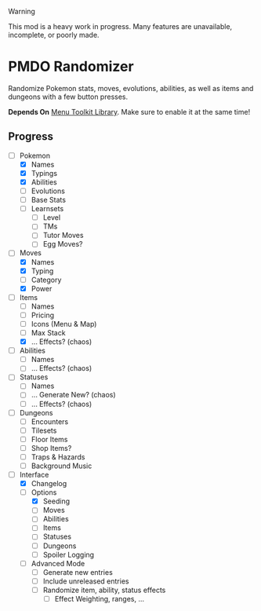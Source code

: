 > [!WARNING]
> This mod is a heavy work in progress. Many features are unavailable, incomplete, or poorly made.
# PMDO Randomizer
Randomize Pokemon stats, moves, evolutions, abilities, as well as items and dungeons with a few button presses.

**Depends On** [Menu Toolkit Library](../Menu_Toolkit_Library/). Make sure to enable it at the same time!
## Progress
- [ ] Pokemon
  - [X] Names
  - [X] Typings
  - [X] Abilities
  - [ ] Evolutions 
  - [ ] Base Stats
  - [ ] Learnsets
    - [ ] Level
    - [ ] TMs
    - [ ] Tutor Moves
    - [ ] Egg Moves?
- [ ] Moves
  - [X] Names
  - [X] Typing
  - [ ] Category
  - [X] Power
- [ ] Items
  - [ ] Names
  - [ ] Pricing
  - [ ] Icons (Menu & Map)
  - [ ] Max Stack
  - [X] ... Effects? (chaos)
- [ ] Abilities
  - [ ] Names
  - [ ] ... Effects? (chaos)
- [ ] Statuses
  - [ ] Names
  - [ ] ... Generate New? (chaos)
  - [ ] ... Effects? (chaos)
- [ ] Dungeons
  - [ ] Encounters
  - [ ] Tilesets
  - [ ] Floor Items
  - [ ] Shop Items?
  - [ ] Traps & Hazards
  - [ ] Background Music
- [ ] Interface
  - [X] Changelog
  - [ ] Options
    - [X] Seeding
    - [ ] Moves
    - [ ] Abilities
    - [ ] Items
    - [ ] Statuses
    - [ ] Dungeons
    - [ ] Spoiler Logging
  - [ ] Advanced Mode
    - [ ] Generate new entries
    - [ ] Include unreleased entries
    - [ ] Randomize item, ability, status effects
      - [ ] Effect Weighting, ranges, ...